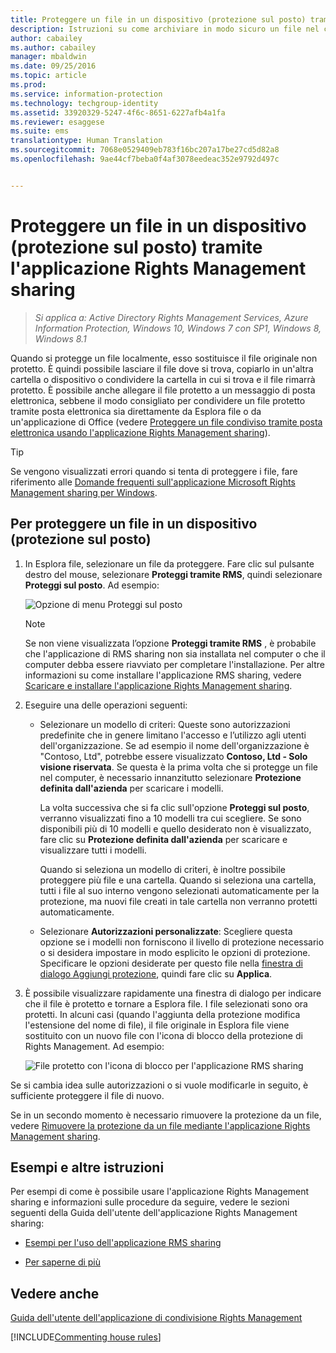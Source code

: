```yaml
---
title: Proteggere un file in un dispositivo (protezione sul posto) tramite l&quot;applicazione Rights Management sharing | Azure Information Protection
description: Istruzioni su come archiviare in modo sicuro un file nel computer, in un server o in un altro dispositivo di archiviazione.
author: cabailey
ms.author: cabailey
manager: mbaldwin
ms.date: 09/25/2016
ms.topic: article
ms.prod: 
ms.service: information-protection
ms.technology: techgroup-identity
ms.assetid: 33920329-5247-4f6c-8651-6227afb4a1fa
ms.reviewer: esaggese
ms.suite: ems
translationtype: Human Translation
ms.sourcegitcommit: 7068e0529409eb783f16bc207a17be27cd5d82a8
ms.openlocfilehash: 9ae44cf7beba0f4af3078eedeac352e9792d497c


---
```


# <a name="protect-a-file-on-a-device-protect-in-place-by-using-the-rights-management-sharing-application"></a>Proteggere un file in un dispositivo (protezione sul posto) tramite l'applicazione Rights Management sharing

>*Si applica a: Active Directory Rights Management Services, Azure Information Protection, Windows 10, Windows 7 con SP1, Windows 8, Windows 8.1*

Quando si protegge un file localmente, esso sostituisce il file originale non protetto. È quindi possibile lasciare il file dove si trova, copiarlo in un'altra cartella o dispositivo o condividere la cartella in cui si trova e il file rimarrà protetto. È possibile anche allegare il file protetto a un messaggio di posta elettronica, sebbene il modo consigliato per condividere un file protetto tramite posta elettronica sia direttamente da Esplora file o da un'applicazione di Office (vedere [Proteggere un file condiviso tramite posta elettronica usando l'applicazione Rights Management sharing](sharing-app-protect-by-email.md)).

> [!TIP]
> Se vengono visualizzati errori quando si tenta di proteggere i file, fare riferimento alle [Domande frequenti sull'applicazione Microsoft Rights Management sharing per Windows](http://go.microsoft.com/fwlink/?LinkId=303971).

## <a name="to-protect-a-file-on-a-device-protect-in-place"></a>Per proteggere un file in un dispositivo (protezione sul posto)

1.  In Esplora file, selezionare un file da proteggere. Fare clic sul pulsante destro del mouse, selezionare **Proteggi tramite RMS**, quindi selezionare **Proteggi sul posto**. Ad esempio:

    ![Opzione di menu Proteggi sul posto](../media/ADRMS_MSRMSApp_SP_CompanyDefined.png)

    > [!NOTE]
    > Se non viene visualizzata l’opzione **Proteggi tramite RMS** , è probabile che l'applicazione di RMS sharing non sia installata nel computer o che il computer debba essere riavviato per completare l'installazione. Per altre informazioni su come installare l'applicazione RMS sharing, vedere [Scaricare e installare l'applicazione Rights Management sharing](install-sharing-app.md).

2.  Eseguire una delle operazioni seguenti:

    -   Selezionare un modello di criteri: Queste sono autorizzazioni predefinite che in genere limitano l'accesso e l’utilizzo agli utenti dell'organizzazione. Se ad esempio il nome dell'organizzazione è "Contoso, Ltd", potrebbe essere visualizzato **Contoso, Ltd - Solo visione riservata**. Se questa è la prima volta che si protegge un file nel computer, è necessario innanzitutto selezionare **Protezione definita dall'azienda** per scaricare i modelli.

        La volta successiva che si fa clic sull'opzione **Proteggi sul posto**, verranno visualizzati fino a 10 modelli tra cui scegliere. Se sono disponibili più di 10 modelli e quello desiderato non è visualizzato, fare clic su **Protezione definita dall'azienda** per scaricare e visualizzare tutti i modelli.

        Quando si seleziona un modello di criteri, è inoltre possibile proteggere più file e una cartella. Quando si seleziona una cartella, tutti i file al suo interno vengono selezionati automaticamente per la protezione, ma nuovi file creati in tale cartella non verranno protetti automaticamente.

    -   Selezionare **Autorizzazioni personalizzate**: Scegliere questa opzione se i modelli non forniscono il livello di protezione necessario o si desidera impostare in modo esplicito le opzioni di protezione. Specificare le opzioni desiderate per questo file nella [finestra di dialogo Aggiungi protezione](sharing-app-dialog-box.md), quindi fare clic su **Applica**.

3.  È possibile visualizzare rapidamente una finestra di dialogo per indicare che il file è protetto e tornare a Esplora file. I file selezionati sono ora protetti. In alcuni casi (quando l'aggiunta della protezione modifica l'estensione del nome di file), il file originale in Esplora file viene sostituito con un nuovo file con l'icona di blocco della protezione di Rights Management. Ad esempio:

    ![File protetto con l'icona di blocco per l'applicazione RMS sharing](../media/ADRMS_MSRMSApp_Pfile.png)

Se si cambia idea sulle autorizzazioni o si vuole modificarle in seguito, è sufficiente proteggere il file di nuovo.

Se in un secondo momento è necessario rimuovere la protezione da un file, vedere [Rimuovere la protezione da un file mediante l'applicazione Rights Management sharing](sharing-app-remove-protection.md).

## <a name="examples-and-other-instructions"></a>Esempi e altre istruzioni
Per esempi di come è possibile usare l'applicazione Rights Management sharing e informazioni sulle procedure da seguire, vedere le sezioni seguenti della Guida dell'utente dell'applicazione Rights Management sharing:

-   [Esempi per l'uso dell'applicazione RMS sharing](sharing-app-user-guide.md#examples-for-using-the-rms-sharing-application)

-   [Per saperne di più](sharing-app-user-guide.md#what-do-you-want-to-do)

## <a name="see-also"></a>Vedere anche
[Guida dell'utente dell'applicazione di condivisione Rights Management](sharing-app-user-guide.md)

[!INCLUDE[Commenting house rules](../includes/houserules.md)]


<!--HONumber=Jan17_HO4-->


